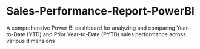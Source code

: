 # Sales-Performance-Report-PowerBI
 A comprehensive Power BI dashboard for analyzing and comparing Year-to-Date (YTD) and Prior Year-to-Date (PYTD) sales performance across various dimensions
